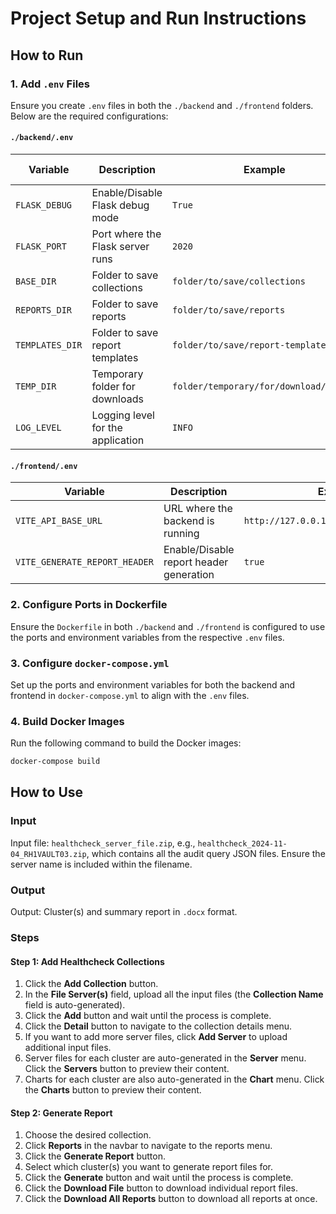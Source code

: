 # Project Setup and Run Instructions

## How to Run

### 1. Add `.env` Files
Ensure you create `.env` files in both the `./backend` and `./frontend` folders. Below are the required configurations:

#### `./backend/.env`
| Variable       | Description                        | Example                     | Recommended Value |
|----------------|------------------------------------|-----------------------------|-------------------|
| `FLASK_DEBUG`  | Enable/Disable Flask debug mode    | `True`                      | `True`            |
| `FLASK_PORT`   | Port where the Flask server runs   | `2020`                      | `2020`            |
| `BASE_DIR`     | Folder to save collections         | `folder/to/save/collections`| `__collections__` |
| `REPORTS_DIR`  | Folder to save reports             | `folder/to/save/reports`    | `__reports__`     |
| `TEMPLATES_DIR`| Folder to save report templates    | `folder/to/save/report-templates` | `__templates__` |
| `TEMP_DIR`     | Temporary folder for downloads     | `folder/temporary/for/download/report` | `__temp__`   |
| `LOG_LEVEL`    | Logging level for the application | `INFO`                      | `INFO`            |

#### `./frontend/.env`
| Variable                   | Description                                    | Example                                |
|----------------------------|------------------------------------------------|----------------------------------------|
| `VITE_API_BASE_URL`        | URL where the backend is running              | `http://127.0.0.1:2020/api/v1/chartapp` |
| `VITE_GENERATE_REPORT_HEADER` | Enable/Disable report header generation      | `true`                                 |

### 2. Configure Ports in Dockerfile
Ensure the `Dockerfile` in both `./backend` and `./frontend` is configured to use the ports and environment variables from the respective `.env` files.

### 3. Configure `docker-compose.yml`
Set up the ports and environment variables for both the backend and frontend in `docker-compose.yml` to align with the `.env` files.

### 4. Build Docker Images
Run the following command to build the Docker images:
```bash
docker-compose build
```

## How to Use

### Input
Input file: `healthcheck_server_file.zip`, e.g., `healthcheck_2024-11-04_RH1VAULT03.zip`, which contains all the audit query JSON files. Ensure the server name is included within the filename.

### Output
Output: Cluster(s) and summary report in `.docx` format.

### Steps

#### Step 1: Add Healthcheck Collections
1. Click the **Add Collection** button.
2. In the **File Server(s)** field, upload all the input files (the **Collection Name** field is auto-generated).
3. Click the **Add** button and wait until the process is complete.
4. Click the **Detail** button to navigate to the collection details menu.
5. If you want to add more server files, click **Add Server** to upload additional input files.
6. Server files for each cluster are auto-generated in the **Server** menu. Click the **Servers** button to preview their content.
7. Charts for each cluster are also auto-generated in the **Chart** menu. Click the **Charts** button to preview their content.

#### Step 2: Generate Report
1. Choose the desired collection.
2. Click **Reports** in the navbar to navigate to the reports menu.
3. Click the **Generate Report** button.
4. Select which cluster(s) you want to generate report files for.
5. Click the **Generate** button and wait until the process is complete.
6. Click the **Download File** button to download individual report files.
7. Click the **Download All Reports** button to download all reports at once.

